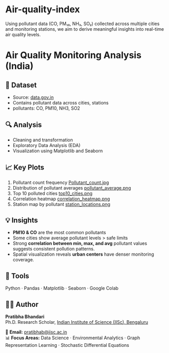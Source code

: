 # Air-quality-index
Using pollutant data (CO, PM₁₀, NH₃, SO₂) collected across multiple cities and monitoring stations, we aim to derive meaningful insights into real-time air quality levels.

# Air Quality Monitoring Analysis (India)

## 📘 Dataset
- Source: [data.gov.in](https://data.gov.in/)
- Contains pollutant data across cities, stations
- pollutants: CO, PM10, NH3, SO2

## 🔍 Analysis
- Cleaning and transformation
- Exploratory Data Analysis (EDA)
- Visualization using Matplotlib and Seaborn

## 📈 Key Plots
1. Pollutant count frequency [Pollutant_count.jpg](plots/pollutant_count.png)
2. Distribution of pollutant averages [pollutant_average.png](plots/pollutant_average.png)
3. Top 10 polluted cities [top10_cities.png](plots/top10_mostpolluted_cities.png)
4. Correlation heatmap [correlation_heatmap.png](plots/correlation_heatmap.png)
5. Station map by pollutant [station_locations.png](plots/station_pollutant.png)

## 💡 Insights
- **PM10 & CO** are the most common pollutants
- Some cities show average pollutant levels > safe limits
- Strong **correlation between min, max, and avg** pollutant values suggests consistent pollution patterns.  
- Spatial visualization reveals **urban centers** have denser monitoring coverage.  


## 🧠 Tools
Python · Pandas · Matplotlib · Seaborn · Google Colab

## 👩‍💻 Author

**Pratibha Bhandari**  
Ph.D. Research Scholar, [Indian Institute of Science (IISc), Bengaluru](https://iisc.ac.in/)  

📧 **Email:** pratibhab@iisc.ac.in  
📊 **Focus Areas:** Data Science · Environmental Analytics · Graph Representation Learning · Stochastic Differential Equations 
